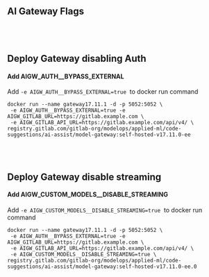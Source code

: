 ## AI Gateway Flags

## <br>

## Deploy Gateway disabling Auth

#### Add AIGW\_AUTH\_\_BYPASS\_EXTERNAL 

Add `-e AIGW_AUTH__BYPASS_EXTERNAL=true`  to docker run command

```
docker run --name gateway17.11.1 -d -p 5052:5052 \
 -e AIGW_AUTH__BYPASS_EXTERNAL=true -e AIGW_GITLAB_URL=https://gitlab.example.com \
 -e AIGW_GITLAB_API_URL=https://gitlab.example.com/api/v4/ \
registry.gitlab.com/gitlab-org/modelops/applied-ml/code-suggestions/ai-assist/model-gateway:self-hosted-v17.11.0-ee
```

<br>

<br>

## Deploy Gateway disable streaming

#### Add AIGW\_CUSTOM\_MODELS\_\_DISABLE\_STREAMING  

Add `-e AIGW_CUSTOM_MODELS__DISABLE_STREAMING=true`  to docker run command

```
docker run --name gateway17.11.1 -d -p 5052:5052 \
 -e AIGW_AUTH__BYPASS_EXTERNAL=true -e AIGW_GITLAB_URL=https://gitlab.example.com \
 -e AIGW_GITLAB_API_URL=https://gitlab.example.com/api/v4/ \
 -e AIGW_CUSTOM_MODELS__DISABLE_STREAMING=true \
registry.gitlab.com/gitlab-org/modelops/applied-ml/code-suggestions/ai-assist/model-gateway:self-hosted-v17.11.0-ee.0
```

<br>

<br>
